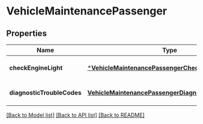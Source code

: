 # VehicleMaintenancePassenger

## Properties
Name | Type | Description | Notes
------------ | ------------- | ------------- | -------------
**checkEngineLight** | [***VehicleMaintenancePassengerCheckEngineLight**](VehicleMaintenance_passenger_checkEngineLight.md) |  | [optional] [default to null]
**diagnosticTroubleCodes** | [**VehicleMaintenancePassengerDiagnosticTroubleCodes**](VehicleMaintenance_passenger_diagnosticTroubleCodes.md) | Passenger vehicle DTCs. | [optional] [default to null]

[[Back to Model list]](../README.md#documentation-for-models) [[Back to API list]](../README.md#documentation-for-api-endpoints) [[Back to README]](../README.md)


